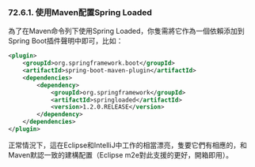 ### 72.6.1. 使用Maven配置Spring Loaded

為了在Maven命令列下使用Spring Loaded，你隻需將它作為一個依賴添加到Spring Boot插件聲明中即可，比如：
```xml
<plugin>
    <groupId>org.springframework.boot</groupId>
    <artifactId>spring-boot-maven-plugin</artifactId>
    <dependencies>
        <dependency>
            <groupId>org.springframework</groupId>
            <artifactId>springloaded</artifactId>
            <version>1.2.0.RELEASE</version>
        </dependency>
    </dependencies>
</plugin>
```
正常情況下，這在Eclipse和IntelliJ中工作的相當漂亮，隻要它們有相應的，和Maven默認一致的建構配置（Eclipse m2e對此支援的更好，開箱即用）。
